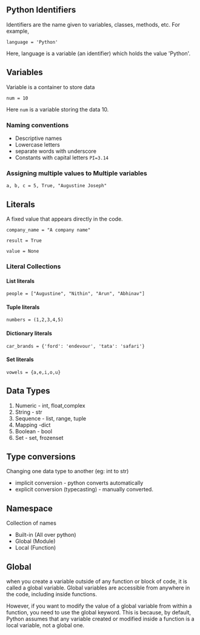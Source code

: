 ## Python Identifiers
Identifiers are the name given to variables, classes, methods, etc. For example,

`language = 'Python'`

Here, language is a variable (an identifier) which holds the value 'Python'.


## Variables
Variable is a container to store data

`num = 10`

Here `num` is a variable storing the data 10.

### Naming conventions
* Descriptive names
* Lowercase letters
* separate words with underscore
* Constants with capital letters  `PI=3.14`

### Assigning multiple values to Multiple variables
`a, b, c = 5, True, "Augustine Joseph"`


## Literals
A fixed value that appears directly in the code.

`company_name = "A company name" `

`result = True`

`value = None`

### Literal Collections
#### List literals
```
people = ["Augustine", "Nithin", "Arun", "Abhinav"]
```

#### Tuple literals
```
numbers = (1,2,3,4,5)
```

#### Dictionary literals
```
car_brands = {'ford': 'endevour', 'tata': 'safari'}
```

#### Set literals
```
vowels = {a,e,i,o,u}
```


## Data Types
1. Numeric - int, float,complex
2. String - str
3. Sequence - list, range, tuple
4. Mapping -dict
5. Boolean - bool
6. Set - set, frozenset


## Type conversions
Changing one data type to another (eg: int to str)
* implicit conversion - python converts automatically
* explicit conversion (typecasting) - manually converted. 

## Namespace
Collection of names
* Built-in (All over python)
* Global (Module)
* Local (Function)


## Global
when you create a variable outside of any function or block of code, it is called a global variable. Global variables are accessible from anywhere in the code, including inside functions.

However, if you want to modify the value of a global variable from within a function, you need to use the global keyword. This is because, by default, Python assumes that any variable created or modified inside a function is a local variable, not a global one.